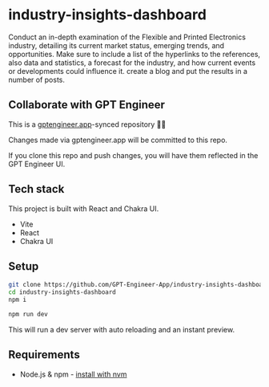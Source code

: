 # industry-insights-dashboard

Conduct an in-depth examination of the Flexible and Printed Electronics industry, detailing its current market status, emerging trends, and opportunities. Make sure to include a list of the hyperlinks to the references, also data and statistics, a forecast for the industry, and how current events or developments could influence it. create a blog and put the results in a number of posts.

## Collaborate with GPT Engineer

This is a [gptengineer.app](https://gptengineer.app)-synced repository 🌟🤖

Changes made via gptengineer.app will be committed to this repo.

If you clone this repo and push changes, you will have them reflected in the GPT Engineer UI.

## Tech stack

This project is built with React and Chakra UI.

- Vite
- React
- Chakra UI

## Setup

```sh
git clone https://github.com/GPT-Engineer-App/industry-insights-dashboard.git
cd industry-insights-dashboard
npm i
```

```sh
npm run dev
```

This will run a dev server with auto reloading and an instant preview.

## Requirements

- Node.js & npm - [install with nvm](https://github.com/nvm-sh/nvm#installing-and-updating)
